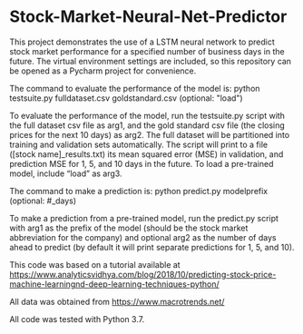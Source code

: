 # Stock-Market-Neural-Net-Predictor

This project demonstrates the use of a LSTM neural network to predict stock market performance for a specified number of business days in the future. The virtual environment settings are included, so this repository can be opened as a Pycharm project for convenience.

The command to evaluate the performance of the model is:
python testsuite.py fulldataset.csv goldstandard.csv (optional: "load")

To evaluate the performance of the model, run the testsuite.py script with the full dataset csv file as arg1, and the gold standard csv file (the closing prices for the next 10 days) as arg2. The full dataset will be partitioned into training and validation sets automatically. The script will print to a file ([stock name]_results.txt) its mean squared error (MSE) in validation, and prediction MSE for 1, 5, and 10 days in the future. To load a pre-trained model, include “load” as arg3.

The command to make a prediction is:
python predict.py modelprefix (optional: #_days)

To make a prediction from a pre-trained model, run the predict.py script with arg1 as the prefix of the model (should be the stock market abbreviation for the company) and optional arg2 as the number of days ahead to predict (by default it will print separate predictions for 1, 5, and 10).

This code was based on a tutorial available at https://www.analyticsvidhya.com/blog/2018/10/predicting-stock-price-machine-learningnd-deep-learning-techniques-python/

All data was obtained from https://www.macrotrends.net/

All code was tested with Python 3.7.
